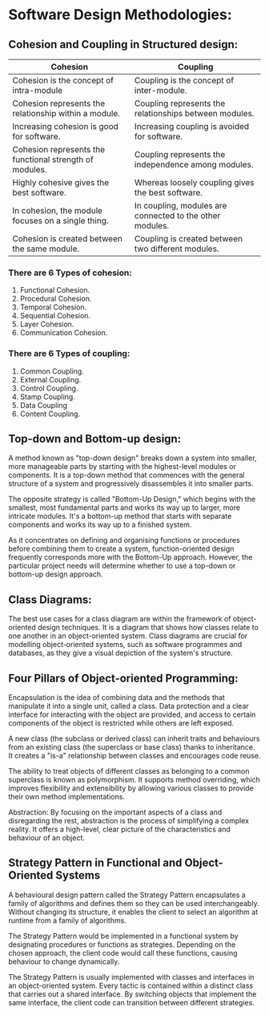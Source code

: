 # Software Design Methodologies:

## Cohesion and Coupling in Structured design:

| Cohesion | Coupling |
| ----- | ----- |
| Cohesion is the concept of intra-module | Coupling is the concept of inter-module. |
|Cohesion represents the relationship within a module. | Coupling represents the relationships between modules. |
| Increasing cohesion is good for software. | Increasing coupling is avoided for software. |
| Cohesion represents the functional strength of modules. | Coupling represents the independence among modules. |
| Highly cohesive gives the best software. | Whereas loosely coupling gives the best software. |
| In cohesion, the module focuses on a single thing. | In coupling, modules are connected to the other modules. |
| Cohesion is created between the same module. | Coupling is created between  two different modules. |

### There are 6 Types of cohesion:
1) Functional Cohesion.
2) Procedural Cohesion. 
3) Temporal Cohesion.
4) Sequential Cohesion.
5) Layer Cohesion.
6) Communication Cohesion.

### There are 6 Types of coupling:
1) Common Coupling.
2) External Coupling. 
3) Control Coupling.
4) Stamp Coupling.
5) Data Coupling
6) Content Coupling.



## Top-down and Bottom-up design:

A method known as "top-down design" breaks down a system into smaller, more manageable parts by starting with the highest-level modules or components. It is a top-down method that commences with the general structure of a system and progressively disassembles it into smaller parts.

The opposite strategy is called "Bottom-Up Design," which begins with the smallest, most fundamental parts and works its way up to larger, more intricate modules. It's a bottom-up method that starts with separate components and works its way up to a finished system.

As it concentrates on defining and organising functions or procedures before combining them to create a system, function-oriented design frequently corresponds more with the Bottom-Up approach. However, the particular project needs will determine whether to use a top-down or bottom-up design approach.

## Class Diagrams:

The best use cases for a class diagram are within the framework of object-oriented design techniques. It is a diagram that shows how classes relate to one another in an object-oriented system. Class diagrams are crucial for modelling object-oriented systems, such as software programmes and databases, as they give a visual depiction of the system's structure.

## Four Pillars of Object-oriented Programming:

Encapsulation is the idea of combining data and the methods that manipulate it into a single unit, called a class. Data protection and a clear interface for interacting with the object are provided, and access to certain components of the object is restricted while others are left exposed.

A new class (the subclass or derived class) can inherit traits and behaviours from an existing class (the superclass or base class) thanks to inheritance. It creates a "is-a" relationship between classes and encourages code reuse.

The ability to treat objects of different classes as belonging to a common superclass is known as polymorphism. It supports method overriding, which improves flexibility and extensibility by allowing various classes to provide their own method implementations.

Abstraction: By focusing on the important aspects of a class and disregarding the rest, abstraction is the process of simplifying a complex reality. It offers a high-level, clear picture of the characteristics and behaviour of an object.

## Strategy Pattern in Functional and Object-Oriented Systems

A behavioural design pattern called the Strategy Pattern encapsulates a family of algorithms and defines them so they can be used interchangeably. Without changing its structure, it enables the client to select an algorithm at runtime from a family of algorithms.

The Strategy Pattern would be implemented in a functional system by designating procedures or functions as strategies. Depending on the chosen approach, the client code would call these functions, causing behaviour to change dynamically.

The Strategy Pattern is usually implemented with classes and interfaces in an object-oriented system. Every tactic is contained within a distinct class that carries out a shared interface. By switching objects that implement the same interface, the client code can transition between different strategies.
